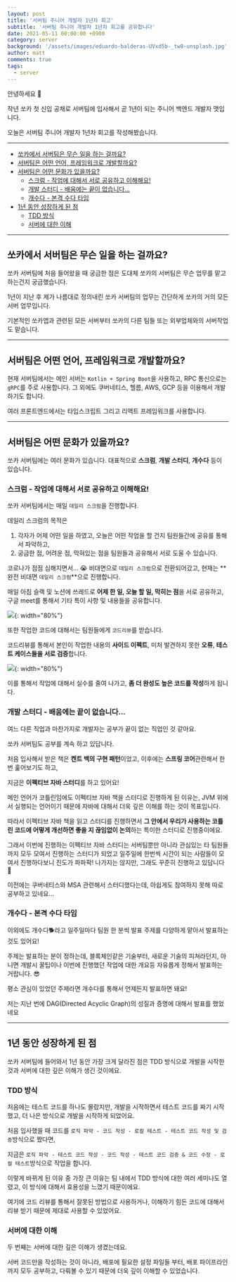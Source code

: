 ```yaml
---
layout: post
title: '서버팀 주니어 개발자 1년차 회고'
subtitle: '서버팀 주니어 개발자 1년차 회고를 공유합니다'
date: 2021-05-11 00:00:00 +0900
category: server
background: '/assets/images/eduardo-balderas-UVxd5b-_tw8-unsplash.jpg'
author: matt
comments: true
tags:
  - server
---
```


안녕하세요 🙂

작년 쏘카 첫 신입 공채로 서버팀에 입사해서 곧 1년이 되는 주니어 백엔드 개발자 맷입니다.

오늘은 서버팀 주니어 개발자 1년차 회고를 작성해봤습니다.

---

- [쏘카에서 서버팀은 무슨 일을 하는 걸까요?](#쏘카에서-서버팀은-무슨-일을-하는-걸까요)
- [서버팀은 어떤 언어, 프레임워크로 개발할까요?](#서버팀은-어떤-언어-프레임워크로-개발할까요)
- [서버팀은 어떤 문화가 있을까요?](#서버팀은-어떤-문화가-있을까요)
  - [스크럼 - 작업에 대해서 서로 공유하고 이해해요!](#스크럼---작업에-대해서-서로-공유하고-이해해요)
  - [개발 스터디 - 배움에는 끝이 없습니다...](#개발-스터디---배움에는-끝이-없습니다)
  - [개수다 - 본격 수다 타임](#개수다---본격-수다-타임)
- [1년 동안 성장하게 된 점](#1년-동안-성장하게-된-점)
  - [TDD 방식](#tdd-방식)
  - [서버에 대한 이해](#서버에-대한-이해)

---

## 쏘카에서 서버팀은 무슨 일을 하는 걸까요?

쏘카 서버팀에 처음 들어왔을 때 궁금한 점은 도대체 쏘카의 서버팀은 무슨 업무를 맡고 하는건지 궁금했습니다.

1년이 지난 후 제가 나름대로 정의내린 쏘카 서버팀의 업무는 간단하게 쏘카의 거의 모든 서버 업무입니다.

기본적인 쏘카앱과 관련된 모든 서버부터 쏘카의 다른 팀들 또는 외부업체와의 서버작업도 맡습니다.

---

## 서버팀은 어떤 언어, 프레임워크로 개발할까요?

현재 서버팀에서는 메인 서버는 `Kotlin + Spring Boot`을 사용하고, RPC 통신으로는 `gRPC`를 주로 사용합니다. 그 외에도 쿠버네티스, 헬름, AWS, GCP 등을 이용해서 개발하기도 합니다.

여러 프론트엔드에서는 타입스크립트 그리고 리액트 프레임워크를 사용합니다.

---

## 서버팀은 어떤 문화가 있을까요?

쏘카 서버팀에는 여러 문화가 있습니다. 대표적으로 **스크럼**, **개발 스터디**, **개수다** 등이 있습니다.

### 스크럼 - 작업에 대해서 서로 공유하고 이해해요!

쏘카 서버팀에서는 매일 `데일리 스크럼`을 진행합니다.

데일리 스크럼의 목적은

1. 각자가 어제 어떤 일을 하였고, 오늘은 어떤 작업을 할 건지 팀원들간에 공유를 통해서 파악하고,
2. 궁금한 점, 어려운 점, 막혀있는 점을 팀원들과 공유해서 서로 도울 수 있습니다.

코로나가 점점 심해지면서... 😭 비대면으로 `데일리 스크럼`으로 전환되어갔고, 현재는 **완전 비대면 `데일리 스크럼`**으로 진행합니다.

매일 아침 슬랙 및 노션에 쓰레드로 **어제 한 일, 오늘 할 일, 막히는 점**을 서로 공유하고, 구글 meet를 통해서 기타 특이 사항 및 내용들을 공유합니다.

![](/img/server-team-newbie/1.png){: width="80%"}

또한 작업한 코드에 대해서는 팀원들에게 `코드리뷰`를 받습니다.

코드리뷰를 통해서 본인이 작업한 내용의 **사이드 이펙트**, 미처 발견하지 못한 **오류**, **테스트 케이스들을 서로 검증**합니다.

![](/img/server-team-newbie/2.png){: width="80%"}

이를 통해서 작업에 대해서 실수를 줄여 나가고, **좀 더 완성도 높은 코드를 작성**하게 됩니다.

### 개발 스터디 - 배움에는 끝이 없습니다...

여느 다른 직업과 마찬가지로 개발자는 공부가 끝이 없는 직업인 것 같아요.

쏘카 서버팀도 공부를 계속 하고 있답니다.

처음 입사해서 받은 책은 **켄트 백의 구현 패턴**이었고, 이후에는 **스프링 코어**관련해서 한번 훑어보기도 하고,

지금은 **이펙티브 자바 스터디**를 하고 있어요!

메인 언어가 코틀린임에도 이펙티브 자바 책을 스터디로 진행하게 된 이유는, JVM 위에서 실행되는 언어이기 때문에 자바에 대해서 더욱 깊은 이해를 하는 것이 목표입니다.

따라서 이펙티브 자바 책을 읽고 스터디를 진행하면서 **그 안에서 우리가 사용하는 코틀린 코드에 어떻게 개선하면 좋을 지 끊임없이 논의**하는 특이한 스터디로 진행중이에요.

그래서 이번에 진행하는 이펙티브 자바 스터디는 서버팀뿐만 아니라 관심있는 타 팀원들까지 모두 모여서 진행하는 스터디가 되었고 일주일에 한번씩 시간이 되는 사람들이 모여서 진행하다보니 진도가 파파팍! 나가지는 않지만, 그래도 꾸준히 진행하고 있답니다 🙂

이전에는 쿠버네티스와 MSA 관련해서 스터디했다는데, 아쉽게도 참여하지 못해 따로 공부하고 있네요...

### 개수다 - 본격 수다 타임

이외에도 개수다🐕라고 일주일마다 팀원 한 분씩 발표 주제를 다양하게 맡아서 발표하는 것도 있어요!

주제는 발표하는 분이 정하는데, 블록체인같은 기술부터, 새로운 기술의 피쳐라던지, 아니면 개발시 꿀팁이나 이번에 진행했던 작업에 대한 개요등 자유롭게 정해서 발표하는 거랍니다. 😎

평소 관심이 있었던 주제라면 개수다를 통해서 언제든지 발표하면 돼요!

저는 지난 번에 DAG(Directed Acyclic Graph)의 성질과 증명에 대해서 발표를 했었네요

---

## 1년 동안 성장하게 된 점

쏘카 서버팀에 들어와서 1년 동안 가장 크게 달라진 점은 TDD 방식으로 개발을 시작한 것과 서버에 대한 깊은 이해가 생긴 것이에요.

### TDD 방식

처음에는 테스트 코드를 하나도 몰랐지만, 개발을 시작하면서 테스트 코드를 짜기 시작했고, 더 나은 방식으로 개발을 시작하게 되었어요.

처음 입사했을 때 코드를 `로직 파악 - 코드 작성 - 로컬 테스트 - 테스트 코드 작성 및 검증`방식으로 짰다면,

지금은 `로직 파악 - 테스트 코드 작성 - 코드 작성 - 테스트 코드 검증 & 코드 수정 - 로컬 테스트`방식으로 작업을 합니다.

이렇게 바뀌게 된 이유 중 가장 큰 이유는 팀 내에서 TDD 방식에 대한 여러 세미나도 열렸고, 이 방식에 대해서 효용성을 느꼈기 때문이에요.

여기에 코드 리뷰를 통해서 잘못된 방법으로 사용하거나, 이해하기 힘든 코드에 대해서 리뷰 받기 때문에 제대로 사용할 수 있었어요.

### 서버에 대한 이해

두 번째는 서버에 대한 깊은 이해가 생겼는데요.

서버 코드만을 작성하는 것이 아니라, 배포에 필요한 설정 파일들 부터, 배포 파이프라인까지 모두 공부하고, 다뤄볼 수 있기 때문에 더욱 깊이 이해할 수 있었습니다.
